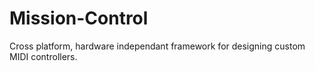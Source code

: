 Mission-Control
===============
Cross platform, hardware independant framework for designing custom MIDI controllers.

